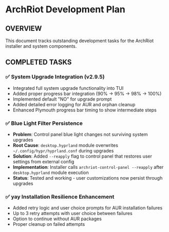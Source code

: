 # ArchRiot Development Plan

## OVERVIEW

This document tracks outstanding development tasks for the ArchRiot installer and system components.

## COMPLETED TASKS

### ✅ **System Upgrade Integration (v2.9.5)**

- Integrated full system upgrade functionality into TUI
- Added proper progress bar integration (90% → 95% → 98% → 100%)
- Implemented default "NO" for upgrade prompt
- Added detailed error logging for AUR and orphan cleanup
- Enhanced Plymouth progress bar timing to show intermediate steps

### ✅ **Blue Light Filter Persistence**

- **Problem**: Control panel blue light changes not surviving system upgrades
- **Root Cause**: `desktop.hyprland` module overwrites `~/.config/hypr/hyprland.conf` during upgrades
- **Solution**: Added `--reapply` flag to control panel that restores user settings from external config
- **Implementation**: Installer calls `archriot-control-panel --reapply` after `desktop.hyprland` module execution
- **Status**: Tested and working - user customizations now persist through upgrades

### ✅ **yay Installation Resilience Enhancement**

- Added retry logic and user choice prompts for AUR installation failures
- Up to 3 retry attempts with user choice between failures
- Option to continue without AUR packages
- Proper cleanup on failed attempts
